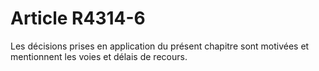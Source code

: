 # Article R4314-6

Les décisions prises en application du présent chapitre sont motivées et mentionnent les voies et délais de recours.